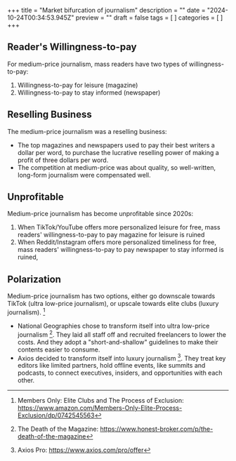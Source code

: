 +++
title = "Market bifurcation of journalism"
description = ""
date = "2024-10-24T00:34:53.945Z"
preview = ""
draft = false
tags = [ ]
categories = [ ]
+++


## Reader's Willingness-to-pay

For medium-price journalism, mass readers have two types of willingness-to-pay:
1. Willingness-to-pay for leisure (magazine)
2. Willingness-to-pay to stay informed (newspaper)

## Reselling Business

The medium-price journalism was a reselling business:
- The top magazines and newspapers used to pay their best writers a dollar per word, to purchase the lucrative reselling power of making a profit of three dollars per word.
- The competition at medium-price was about quality, so well-written, long-form journalism were compensated well.

## Unprofitable
Medium-price journalism has become unprofitable since 2020s:
1. When TikTok/YouTube offers more personalized leisure for free, mass readers' willingness-to-pay to pay magazine for leisure is ruined
2. When Reddit/Instagram offers more personalized timeliness for free, mass readers' willingness-to-pay to pay newspaper to stay informed is ruined,

## Polarization

Medium-price journalism has two options, either go downscale towards TikTok (ultra low-price journalism), or upscale towards elite clubs (luxury journalism). [^1]
- National Geographies chose to transform itself into ultra low-price journalism [^2]. They laid all staff off and recruited freelancers to lower the costs. And they adopt a "short-and-shallow" guidelines to make their contents easier to consume.
- Axios decided to transform itself into luxury journalism [^3]. They treat key editors like limited partners, hold offline events, like summits and podcasts, to connect executives, insiders, and opportunities with each other.


[^1]: Members Only: Elite Clubs and The Process of Exclusion: https://www.amazon.com/Members-Only-Elite-Process-Exclusion/dp/0742545563 
[^2]: The Death of the Magazine: https://www.honest-broker.com/p/the-death-of-the-magazine 
[^3]: Axios Pro: https://www.axios.com/pro/offer